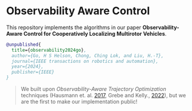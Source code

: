 # Observability Aware Control

This repository implements the algorithms in our paper **Observability-Aware Control for Cooperatively Localizing Multirotor Vehicles**.

``` bibtex
@unpublished{
  title={observability2024go},
  author={Go, H S Helson, Chong, Ching Lok, and Liu, H.-T},
  journal={IEEE transactions on robotics and automation},
  year={2024},
  publisher={IEEE}
}
```

> We built upon *Observability-Aware Trajectory Optimization* techniques (Hausmann et. al. [2017](https://ieeexplore.ieee.org/document/7805145), Grebe and Kelly., [2022](https://hdl.handle.net/1807/110811)), but we are the first to make our implementation public!
>
